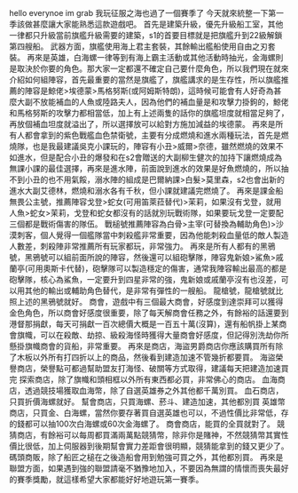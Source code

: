 hello everynoe im grab 我玩征服之海也過了一個賽季了 今天就來統整一下第一季該做甚麼讓大家能熟悉這款遊戲吧。
首先是建築升級，優先升級船工室，其他一律都只升級當前旗艦升級需要的建築，s1的首要目標就是把旗艦升到22級解鎖第四艘船。
武器方面，旗艦使用海上君主套裝，其餘輸出艦船使用自由之刃套裝。
再來是英雄，白海螺一律等到有海上霸主活動或其他活動時抽光，金海螺則是取決於你要的角色。那大家一定都還不確定自己要什麼角色，所以我們現在就來介紹如何組陣容，首先最重要的當然是旗艦了，旗艦講求的是生存性，所以旗艦推薦的陣容是鯨佬>埃德蒙>馬格努斯(或阿姆斯特朗)，這時候可能會有人好奇為甚麼大副不放能補血的人魚或陸路夫人，因為他們的補血量是和攻擊力掛鉤的，鯨佬和馬格努斯的攻擊力都相當低，加上有上述兩隻的話你的旗艦坦度就相當足夠了，再放個補血坦度就溢出了，所以選擇放可以給對方施加減益的埃德蒙。
再來是所有人都會拿到的紫色戰艦血色禁衛號，主要有分成燃燒和進水兩種玩法，首先是燃燒隊，也是我最建議吳克小課玩的，陣容有小丑>威爾>奈德，雖然燃燒的效果不如進水，但是配合小丑的爆發和在s2會贈送的大副柳生健次的加持下讓燃燒成為無課小課的最佳選擇，再來是進水陣，前面說到進水的效果是好魚燃燒的，所以抽不到小丑的也不用氣餒，溺水陣的組成是巴爾納課>白髮>莫里森，s2也會出新的進水大副艾德林，燃燒和溺水各有千秋，但小課就建議完燃燒了。
再來是課金船無畏公主號，推薦陣容戈登>蛇女(可用笛萊菈替代)>茉莉，如果沒有戈登，就用人魚>蛇女>茉莉，戈登和蛇女都沒有的話就別玩戰術隊，如果要玩戈登一定要配三個都是戰術傷害的隊伍。
戰槌號推薦陣容為白骨>主宰(可替換為輔助角色)>沙漠刺客，個人覺得一個艦隊當中刺殺艦非常重要，因為他能刺殺血量低的敵人製造人數差，刺殺陣非常推薦所有玩家都玩，非常強力。
再來是所有人都有的黑鴉號，黑鴉號可以組前面所說的陣容，然後還可以組砲擊隊，陣容鬼新娘>鯊魚>戚蘭亭(可用奧斯卡代替)，砲擊隊可以製造穩定的傷害，通常我陣容輸出最高的都是砲擊隊，核心為鯊魚，一定要升到四星非常的強，鬼新娘或戚蘭亭沒有也沒差，可以用其他的輸出或輔助角色替代，是非常有彈性的一艘船。
龍槍號，龍槍號就比照上述的黑鴉號就好。
商會，遊戲中有三個最大商會，好感度到達崇拜可以獲得金色角色，所以商會好感度很重要，除了每天解商會任務之外，有餘裕的話還要到港督那捐獻，每天可捐獻一百次總價大概是一百五十萬(沒算)，還有船帆掛上某商會旗幟，可以在殺敵、劫掠、級殺海怪時獲得大量商會好感度，但記得別洗劫你所懸掛旗幟商會的貨船，非常重要。
再來是商店，海盜男爵商店你應該購買所有除了木板以外所有打四折以上的商品，然後看到建造加速不管幾折都要買。
海盜榮譽商店，榮譽點可都過幫助盟友打海怪、破關等方式取得，建議每天把建造加速買完
探索商店，除了旗幟和頭相框以外所有東西都必買，非常佛心的商店。
血海商店，透過競技場獲取血海幣，除了自選英雄券之外其他都千萬別買。
血石商店，只買折價海螺就好。
幫會商店，只買海螺、菸斗、建造加速，其他都別買
英雄幣商店，只買金、白海螺，當然你要存著買自選英雄也可以，不過性價比非常低，存的錢都可以抽100次白海螺或60次金海螺了。
商會商店，能買的全買就對了。
競猜商店，有餘裕可以每周都買滿兩萬點競猜幣，除非你是賭神，不然競猜幣其實性價比很低，加上伺服器到後期幫會實力差距會很明顯，競猜能拿到的錢又更少了。
碼頭商販，除了船匠之槌在之後造船會用到勉強可買之外，其他都別買。
再來是聯盟方面，如果遇到強的聯盟請毫不猶豫地加入，不要因為無謂的情懷而喪失最好的賽季獎勵，就這樣希望大家都能好好地遊玩第一賽季。




